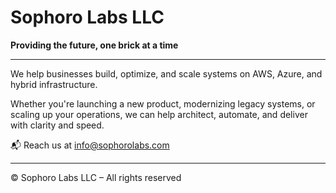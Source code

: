 # Sophoro Labs LLC

**Providing the future, one brick at a time**

---

We help businesses build, optimize, and scale systems on AWS, Azure, and hybrid infrastructure.

Whether you're launching a new product, modernizing legacy systems, or scaling up your operations, we can help architect, automate, and deliver with clarity and speed.

📬 Reach us at [info@sophorolabs.com](mailto:info@sophorolabs.com)

---

&copy; Sophoro Labs LLC – All rights reserved
